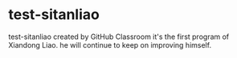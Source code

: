 # test-sitanliao
test-sitanliao created by GitHub Classroom
it's the first program of Xiandong Liao.
he will continue to keep on improving himself.
